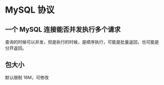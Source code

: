# MySQL 协议

## 一个 MySQL 连接能否并发执行多个请求

查询的时候可以并发，但是执行的时候，是顺序执行，可能是批量返回，也可能是分开返回。

## 包大小

默认限制 16M，可修改
